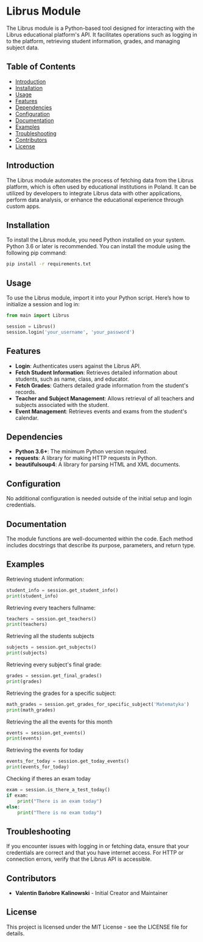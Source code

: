 # Librus Module

The Librus module is a Python-based tool designed for interacting with the Librus educational platform's API. It facilitates operations such as logging in to the platform, retrieving student information, grades, and managing subject data.

## Table of Contents

- [Introduction](#introduction)
- [Installation](#installation)
- [Usage](#usage)
- [Features](#features)
- [Dependencies](#dependencies)
- [Configuration](#configuration)
- [Documentation](#documentation)
- [Examples](#examples)
- [Troubleshooting](#troubleshooting)
- [Contributors](#contributors)
- [License](#license)

## Introduction

The Librus module automates the process of fetching data from the Librus platform, which is often used by educational institutions in Poland. It can be utilized by developers to integrate Librus data with other applications, perform data analysis, or enhance the educational experience through custom apps.

## Installation

To install the Librus module, you need Python installed on your system. Python 3.6 or later is recommended. You can install the module using the following pip command:

```bash
pip install -r requirements.txt
```
## Usage
To use the Librus module, import it into your Python script. Here’s how to initialize a session and log in:

```python
from main import Librus

session = Librus()
session.login('your_username', 'your_password')
```

## Features
- **Login**: Authenticates users against the Librus API.
- **Fetch Student Information**: Retrieves detailed information about students, such as name, class, and educator.
- **Fetch Grades**: Gathers detailed grade information from the student's records.
- **Teacher and Subject Management**: Allows retrieval of all teachers and subjects associated with the student.
- **Event Management**: Retrieves events and exams from the student's calendar.

## Dependencies

- **Python 3.6+**: The minimum Python version required.
- **requests**: A library for making HTTP requests in Python.
- **beautifulsoup4**: A library for parsing HTML and XML documents.


## Configuration

No additional configuration is needed outside of the initial setup and login credentials.

## Documentation

The module functions are well-documented within the code. Each method includes docstrings that describe its purpose, parameters, and return type.

## Examples

Retrieving student information:

```python 
student_info = session.get_student_info()
print(student_info)
```

Retrieving every teachers fullname:

```python
teachers = session.get_teachers()
print(teachers)
```

Retrieving all the students subjects

```python 
subjects = session.get_subjects()
print(subjects)
```

Retrieving every subject's final grade:

```python
grades = session.get_final_grades()
print(grades)
```

Retrieving the grades for a specific subject:

```python
math_grades = session.get_grades_for_specific_subject('Matematyka')
print(math_grades)
```

Retrieving the all the events for this month

```python 
events = session.get_events()
print(events)
```

Retrieving the events for today

```python
events_for_today = session.get_today_events()
print(events_for_today)
```

Checking if theres an exam today

```python 
exam = session.is_there_a_test_today()
if exam:
    print("There is an exam today")
else:
    print("There is no exam today")
```

## Troubleshooting
If you encounter issues with logging in or fetching data, ensure that your credentials are correct and that you have internet access. For HTTP or connection errors, verify that the Librus API is accessible.

## Contributors

- **Valentin Bańobre Kalinowski** - Initial Creator and Maintainer

## License
This project is licensed under the MIT License - see the LICENSE file for details.

